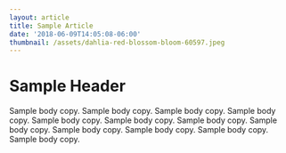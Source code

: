 ```yaml
---
layout: article
title: Sample Article
date: '2018-06-09T14:05:08-06:00'
thumbnail: /assets/dahlia-red-blossom-bloom-60597.jpeg
---
```

# Sample Header
Sample body copy. Sample body copy. Sample body copy. Sample body copy. Sample body copy. Sample body copy. Sample body copy. Sample body copy. Sample body copy. Sample body copy. Sample body copy. Sample body copy.
